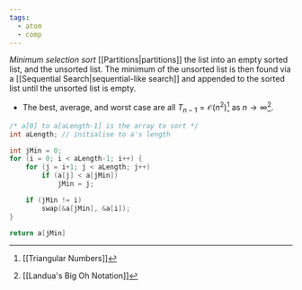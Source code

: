 ```yaml
---
tags:
  - atom
  - comp
---
```

*Minimum selection sort* [[Partitions|partitions]] the list into an empty sorted list, and the unsorted list. The minimum of the unsorted list is then found via a [[Sequential Search|sequential-like search]] and appended to the sorted list until the unsorted list is empty.
- The best, average, and worst case are all $T_{n-1} = \mathcal{O}(n^2)$[^1] as $n \to \infty$[^2].
```c
/* a[0] to a[aLength-1] is the array to sort */
int aLength; // initialise to a's length

int jMin = 0;
for (i = 0; i < aLength-1; i++) {
    for (j = i+1; j < aLength; j++)
        if (a[j] < a[jMin])
            jMin = j;

    if (jMin != i) 
        swap(&a[jMin], &a[i]);
}

return a[jMin]
```

[^1]: [[Triangular Numbers]]
[^2]: [[Landua's Big Oh Notation]]